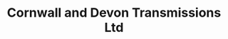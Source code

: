 ---
title: "Cornwall and Devon Transmissions Ltd"
url: /ivybridge/cornwall-and-devon-transmissions-ltd/
shop: car repair
---